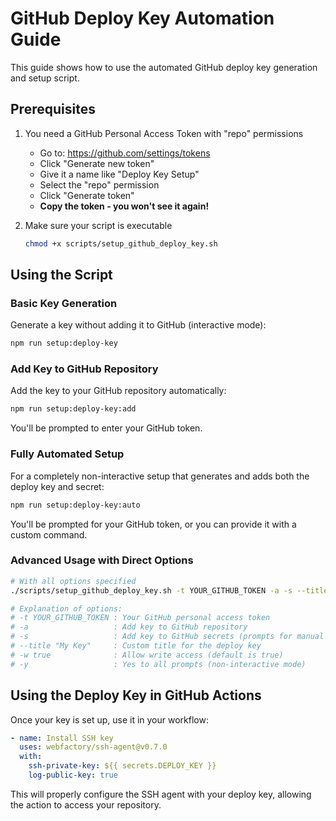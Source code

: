 # GitHub Deploy Key Automation Guide

This guide shows how to use the automated GitHub deploy key generation and setup script.

## Prerequisites

1. You need a GitHub Personal Access Token with "repo" permissions
   - Go to: https://github.com/settings/tokens
   - Click "Generate new token"
   - Give it a name like "Deploy Key Setup"
   - Select the "repo" permission
   - Click "Generate token"
   - **Copy the token - you won't see it again!**

2. Make sure your script is executable
   ```bash
   chmod +x scripts/setup_github_deploy_key.sh
   ```

## Using the Script

### Basic Key Generation

Generate a key without adding it to GitHub (interactive mode):
```bash
npm run setup:deploy-key
```

### Add Key to GitHub Repository

Add the key to your GitHub repository automatically:
```bash
npm run setup:deploy-key:add
```
You'll be prompted to enter your GitHub token.

### Fully Automated Setup

For a completely non-interactive setup that generates and adds both the deploy key and secret:
```bash
npm run setup:deploy-key:auto
```
You'll be prompted for your GitHub token, or you can provide it with a custom command.

### Advanced Usage with Direct Options

```bash
# With all options specified
./scripts/setup_github_deploy_key.sh -t YOUR_GITHUB_TOKEN -a -s --title "My Custom Deploy Key" -w true -y

# Explanation of options:
# -t YOUR_GITHUB_TOKEN : Your GitHub personal access token
# -a                   : Add key to GitHub repository
# -s                   : Add key to GitHub secrets (prompts for manual steps)
# --title "My Key"     : Custom title for the deploy key
# -w true              : Allow write access (default is true)
# -y                   : Yes to all prompts (non-interactive mode)
```

## Using the Deploy Key in GitHub Actions

Once your key is set up, use it in your workflow:

```yaml
- name: Install SSH key
  uses: webfactory/ssh-agent@v0.7.0
  with:
    ssh-private-key: ${{ secrets.DEPLOY_KEY }}
    log-public-key: true
```

This will properly configure the SSH agent with your deploy key, allowing the action to access your repository. 